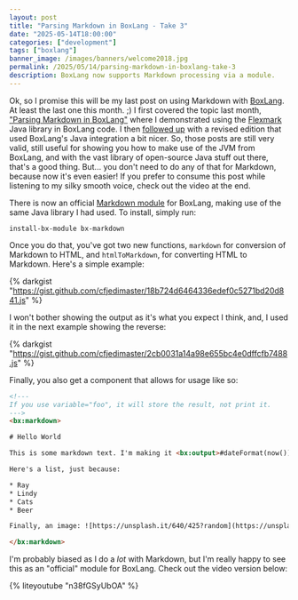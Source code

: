 ```yaml
---
layout: post
title: "Parsing Markdown in BoxLang - Take 3"
date: "2025-05-14T18:00:00"
categories: ["development"]
tags: ["boxlang"]
banner_image: /images/banners/welcome2018.jpg
permalink: /2025/05/14/parsing-markdown-in-boxlang-take-3
description: BoxLang now supports Markdown processing via a module.
---
```


Ok, so I promise this will be my last post on using Markdown with [BoxLang](https://boxlang.io). At least the last one this month. ;) I first covered the topic last month, ["Parsing Markdown in BoxLang"](https://www.raymondcamden.com/2025/04/18/parsing-markdown-in-boxlang) where I demonstrated using the [Flexmark](https://github.com/vsch/flexmark-java) Java library in BoxLang code. I then [followed up](https://www.raymondcamden.com/2025/04/21/parsing-markdown-in-boxlang-take-2) with a revised edition that used BoxLang's Java integration a bit nicer. So, those posts are still very valid, still useful for showing you how to make use of the JVM from BoxLang, and with the vast library of open-source Java stuff out there, that's a good thing. But... you don't need to do any of that for Markdown, because now it's even easier! If you prefer to consume this post while listening to my silky smooth voice, check out the video at the end.

There is now an official [Markdown module](https://boxlang.ortusbooks.com/boxlang-framework/modularity/markdown) for BoxLang, making use of the same Java library I had used. To install, simply run:

```
install-bx-module bx-markdown
```

Once you do that, you've got two new functions, `markdown` for conversion of Markdown to HTML, and `htmlToMarkdown`, for converting HTML to Markdown. Here's a simple example:


{% darkgist "https://gist.github.com/cfjedimaster/18b724d6464336edef0c5271bd20d841.js" %}

I won't bother showing the output as it's what you expect I think, and, I used it in the next example showing the reverse:

{% darkgist "https://gist.github.com/cfjedimaster/2cb0031a14a98e655bc4e0dffcfb7488.js" %}

Finally, you also get a component that allows for usage like so:

```html
<!---
If you use variable="foo", it will store the result, not print it.
--->
<bx:markdown>

# Hello World

This is some markdown text. I'm making it <bx:output>#dateFormat(now())#</bx:output>.

Here's a list, just because:

* Ray
* Lindy
* Cats
* Beer

Finally, an image: ![https://unsplash.it/640/425?random](https://unsplash.it/640/425?random)

</bx:markdown>
```

I'm probably biased as I do a *lot* with Markdown, but I'm really happy to see this as an "official" module for BoxLang. Check out the video version below:

{% liteyoutube "n38fGSyUbOA" %}